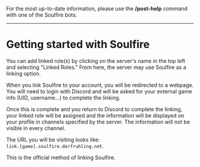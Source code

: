 For the most up-to-date information, please use the **/post-help** command with one of the Soulfire bots.

---

# Getting started with Soulfire

You can add linked role(s) by clicking on the server's name in the top left and selecting "Linked Roles." From here, the server may use Soulfire as a linking option.

When you link Soulfire to your account, you will be redirected to a webpage. You will need to login with Discord and will be asked for your external game info (UID, username...) to complete the linking.

Once this is complete and you return to Discord to complete the linking, your linked role will be assigned and the information will be displayed on your profile in channels specified by the server. The information will not be visible in every channel.

The URL you will be visiting looks like:<br>
`link.[game].soulfire.derfruhling.net`.

This is the official method of linking Soulfire.
